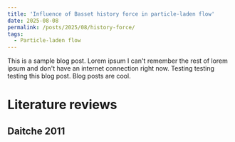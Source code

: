 ```yaml
---
title: 'Influence of Basset history force in particle-laden flow'
date: 2025-08-08
permalink: /posts/2025/08/history-force/
tags:
  - Particle-laden flow
---
```


This is a sample blog post. Lorem ipsum I can't remember the rest of lorem ipsum and don't have an internet connection right now. Testing testing testing this blog post. Blog posts are cool.

Literature reviews
======

Daitche 2011
------